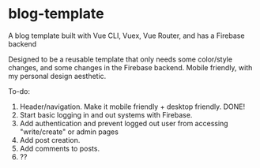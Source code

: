 # blog-template

A blog template built with Vue CLI, Vuex, Vue Router, and has a Firebase backend

Designed to be a reusable template that only needs some color/style changes, and some changes in the Firebase backend. Mobile friendly, with my personal design aesthetic.

To-do:

1. Header/navigation. Make it mobile friendly + desktop friendly. DONE!
2. Start basic logging in and out systems with Firebase.
3. Add authentication and prevent logged out user from accessing "write/create" or admin pages
4. Add post creation.
5. Add comments to posts.
6. ??
